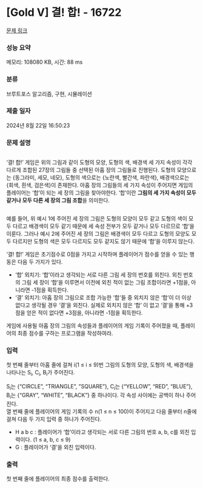 # [Gold V] 결! 합! - 16722 

[문제 링크](https://www.acmicpc.net/problem/16722) 

### 성능 요약

메모리: 108080 KB, 시간: 88 ms

### 분류

브루트포스 알고리즘, 구현, 시뮬레이션

### 제출 일자

2024년 8월 22일 16:50:23

### 문제 설명

<p><img alt="" src="https://upload.acmicpc.net/096fdd17-c208-43c3-9f7d-d0ea381fa7d7/-/preview/"></p>

<p> </p>

<p>‘결! 합!’ 게임은 위의 그림과 같이 도형의 모양, 도형의 색, 배경색 세 가지 속성이 각각 다르게 조합된 27장의 그림들 중 선택된 아홉 장의 그림들로 진행된다. 도형의 모양으로는 {동그라미, 세모, 네모}, 도형의 색으로는 {노란색, 빨간색, 파란색}, 배경색으로는 {회색, 흰색, 검은색}이 존재한다. 아홉 장의 그림들의 세 가지 속성이 주어지면 게임의 플레이어는 ‘합’이 되는 세 장의 그림을 찾아야한다. ‘합’이란 <strong>그림의 세 가지 속성이 모두 같거나 모두 다른 세 장의 그림 조합</strong>을 의미한다. </p>

<p style="text-align: center;"><img alt="" src="https://upload.acmicpc.net/aefe76b1-a2c3-41a1-b900-797c6120dfe9/-/preview/"></p>

<p>예를 들어, 위 예시 1에 주어진 세 장의 그림은 도형의 모양이 모두 같고 도형의 색이 모두 다르고 배경색이 모두 같기 때문에 세 속성 전부가 모두 같거나 모두 다르므로 ‘합’을 이룬다. 그러나 예시 2에 주어진 세 장의 그림은 배경색이 모두 다르고 도형의 모양도 모두 다르지만 도형의 색은 모두 다르지도 모두 같지도 않기 때문에 ‘합’을 이루지 않는다.</p>

<p>‘결! 합!’ 게임은 초기점수로 0점을 가지고 시작하며 플레이어가 점수를 얻을 수 있는 행동은 다음 두 가지가 있다.</p>

<ul>
	<li>‘합’ 외치기: ‘합’이라고 생각되는 서로 다른 그림 세 장의 번호를 외친다. 외친 번호의 그림 세 장이 ‘합’을 이루면서 이전에 외친 적이 없는 그림 조합이라면 +1점을, 아니라면 -1점을 획득한다.</li>
	<li>‘결’ 외치기: 아홉 장의 그림으로 조합 가능한 '합'들 중 외치지 않은 ‘합’이 더 이상 없다고 생각될 경우 ‘결’을 외친다. 실제로 외치지 않은 ‘합’ 이 없고 ‘결’을 통해 +3점을 얻은 적이 없다면 +3점을, 아니라면 -1점을 획득한다.</li>
</ul>

<p>게임에 사용될 아홉 장의 그림의 속성들과 플레이어의 게임 기록이 주어졌을 때, 플레이어의 최종 점수를 구하는 프로그램을 작성하여라.</p>

### 입력 

 <p>첫 번째 줄부터 아홉 줄에 걸쳐 i(1 ≤ i ≤ 9)번 그림의 도형의 모양, 도형의 색, 배경색을 나타나는 S<sub>i</sub>, C<sub>i</sub>, B<sub>i</sub>가 주어진다.</p>

<p>S<sub>i</sub>는 {“CIRCLE”, “TRIANGLE”, ”SQUARE”}, C<sub>i</sub>는 {“YELLOW”, “RED”, “BLUE”}, B<sub>i</sub>는 {“GRAY”, “WHITE”, “BLACK”} 중 하나이다. 각 속성 사이에는 공백이 하나 주어진다.<br>
열 번째 줄에 플레이어의 게임 기록의 수 n(1 ≤ n ≤ 100)이 주어지고 다음 줄부터 n줄에 걸쳐 다음 두 가지 입력 중 하나가 주어진다.</p>

<ul>
	<li>H a b c : 플레이어가 ‘합’이라고 생각되는 서로 다른 그림의 번호 a, b, c를 외친 입력이다. (1 ≤ a, b, c ≤ 9)</li>
	<li>G : 플레이어가 ‘결’을 외친 입력이다.</li>
</ul>

### 출력 

 <p>첫 번째 줄에 플레이어의 최종 점수를 출력한다.</p>

